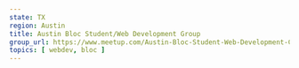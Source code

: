 ```yaml
---
state: TX
region: Austin
title: Austin Bloc Student/Web Development Group
group_url: https://www.meetup.com/Austin-Bloc-Student-Web-Development-Code-and-Coffee
topics: [ webdev, bloc ]
---
```

